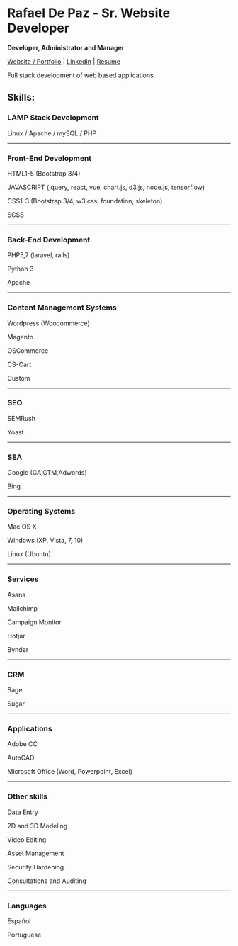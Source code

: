 # Rafael De Paz - Sr. Website Developer
<p><b>Developer, Administrator and Manager</b></p>
<p><a href="https://rdepaz.com" title="rdepaz.com">Website / Portfolio</a> | <a href="https://www.linkedin.com/in/rafael-de-paz-2514b1122/" title="Rafael De Paz">Linkedin</a> | <a href="https://drive.google.com/file/d/0B8qTaEwJN95Ab3dFUDhlU1VwNzg/view?usp=sharing" title="Rafael De Paz">Resume</a></p>
<p>Full stack development of web based applications.</p>
<h2>Skills:</h2>
<h3>LAMP Stack Development</h3>
<p>Linux / Apache / mySQL / PHP</p>
<hr/>
<h3>Front-End Development</h3>
<p>HTML1-5 (Bootstrap 3/4)</p>
<p>JAVASCRIPT (jquery, react, vue, chart.js, d3.js, node.js, tensorflow)</p>
<p>CSS1-3 (Bootstrap 3/4, w3.css, foundation, skeleton)</p>
<p>SCSS</p>
<hr/>
<h3>Back-End Development</h3>
<p>PHP5,7 (laravel, rails)</p>
<p>Python 3</p>
<p>Apache</p>
<hr/>
<h3>Content Management Systems</h3>
<p>Wordpress (Woocommerce)</p>
<p>Magento</p>
<p>OSCommerce</p>
<p>CS-Cart</p>
<p>Custom</p>
<hr/>
<h3>SEO</h3>
<p>SEMRush</p>
<p>Yoast</p>
<hr/>
<h3>SEA</h3>
<p>Google (GA,GTM,Adwords)</p>
<p>Bing</p>
<hr/>
<h3>Operating Systems</h3>
<p>Mac OS X</p>
<p>Windows (XP, Vista, 7, 10)</p>
<p>Linux (Ubuntu)</p>
<hr/>
<h3>Services</h3>
<p>Asana</p>
<p>Mailchimp</p>
<p>Campaign Monitor</p>
<p>Hotjar</p>
<p>Bynder</p>
<hr/>
<h3>CRM</h3>
<p>Sage</p>
<p>Sugar</p>
<hr/>
<h3>Applications</h3>
<p>Adobe CC</p>
<p>AutoCAD</p>
<p>Microsoft Office (Word, Powerpoint, Excel)</p>
<hr/>
<h3>Other skills</h3>
<p>Data Entry</p>
<p>2D and 3D Modeling</p>
<p>Video Editing</p>
<p>Asset Management</p>
<p>Security Hardening</p>
<p>Consultations and Auditing</p>
<hr/>
<h3>Languages</h3>
<p>Español</p>
<p>Portuguese</p>